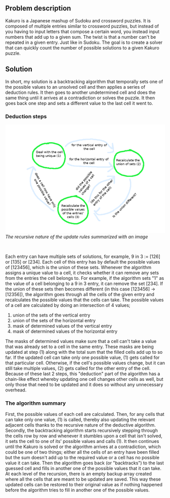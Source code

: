 
## Problem description
Kakuro is a Japanese mashup of Sudoku and crossword puzzles. It is composed of multiple entries similar to crossword puzzles, but instead of you having to input letters that compose a certain word, you instead input numbers that add up to a given sum. The twist is that a number can't be repeated in a given entry. Just like in Sudoku.
The goal is to create a solver that can quickly count the number of possible solutions to a given Kakuro puzzle.

## Solution
In short, my solution is a backtracking algorithm that temporally sets one of the possible values to an unsolved cell and then applies a series of deduction rules. It then goes to another undetermined cell and does the same thing until it arrives at a contradiction or solves the puzzle. It then goes back one step and sets a different value to the last cell it went to.

### Deduction steps
![The recursive application of deduction steps](https://raw.githubusercontent.com/JaroslavUrbann/blog/master/assets/images/kakuro_explained.png)*The recursive nature of the update rules summarized with an image*
<p>&nbsp;</p>

Each entry can have multiple sets of solutions, for example, 9 in 3 := [126] or [135] or [234]. Each cell of this entry has by default the possible values of [123456], which is the union of these sets.
Whenever the algorithm assigns a unique value to a cell, it checks whether it can remove any sets from the entries the cell belongs to. For example, if the algorithm sets "1" as the value of a cell belonging to a 9 in 3 entry, it can remove the set [234]. If the union of these sets then becomes different (in this case [123456] -> [12356]), the algorithm goes through all the cells of the given entry and recalculates the possible values that the cells can take.
The possible values of a cell are calculated by doing an intersection of 4 values;

1) union of the sets of the vertical entry
2) union of the sets of the horizontal entry
3) mask of determined values of the vertical entry
4) mask of determined values of the horizontal entry

The masks of determined values make sure that a cell can't take a value that was already set to a cell in the same entry. These masks are being updated at step (1) along with the total sum that the filled cells add up to so far.
If the updated cell can take only one possible value, (1) gets called for that particular cell.
Otherwise, if the cell's possible values change, but it can still take multiple values, (2) gets called for the other entry of the cell.
Because of these last 2 steps, this "deduction" part of the algorithm has a chain-like effect whereby updating one cell changes other cells as well, but only those that need to be updated and it does so without any unnecessary overhead.

### The algorithm summary
First, the possible values of each cell are calculated. Then, for any cells that can take only one value, (1) is called, thereby also updating the relevant adjacent cells thanks to the recursive nature of the deductive algorithm.
Secondly, the backtracking algorithm starts recursively stepping through the cells row by row and whenever it stumbles upon a cell that isn't solved, it sets the cell to one of its' possible values and calls (1). It then continues until the Kakuro is solved or the algorithm arrives at a contradiction, which could be one of two things; either all the cells of an entry have been filled but the sum doesn't add up to the required value or a cell has no possible value it can take. Then the algorithm goes back (or "backtracks") to the last guessed cell and fills in another one of the possible values that it can take.
At each level of the recursion, there is an empty backup array created where all the cells that are meant to be updated are saved. This way these updated cells can be restored to their original value as if nothing happened before the algorithm tries to fill in another one of the possible values.
